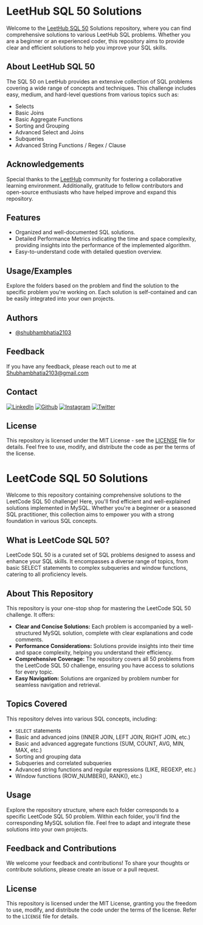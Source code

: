 # LeetHub SQL 50 Solutions

Welcome to the [LeetHub SQL 50](https://leetcode.com/studyplan/top-sql-50/) Solutions repository, where you can find comprehensive solutions to various LeetHub SQL problems. Whether you are a beginner or an experienced coder, this repository aims to provide clear and efficient solutions to help you improve your SQL skills.

## About LeetHub SQL 50

The SQL 50 on LeetHub provides an extensive collection of SQL problems covering a wide range of concepts and techniques. This challenge includes easy, medium, and hard-level questions from various topics such as:

- Selects
- Basic Joins
- Basic Aggregate Functions
- Sorting and Grouping
- Advanced Select and Joins
- Subqueries
- Advanced String Functions / Regex / Clause

## Acknowledgements

Special thanks to the [LeetHub](https://leetcode.com/problemset/database/) community for fostering a collaborative learning environment. Additionally, gratitude to fellow contributors and open-source enthusiasts who have helped improve and expand this repository.

## Features

- Organized and well-documented SQL solutions.
- Detailed Performance Metrics indicating the time and space complexity, providing insights into the performance of the implemented algorithm.
- Easy-to-understand code with detailed question overview.

## Usage/Examples

Explore the folders based on the problem and find the solution to the specific problem you're working on. Each solution is self-contained and can be easily integrated into your own projects.

## Authors

- [@shubhambhatia2103](https://www.linkedin.com/in/shubhambhatia2103/)

## Feedback

If you have any feedback, please reach out to me at Shubhambhatia2103@gmail.com

## Contact

[<img target="_blank" src="https://img.icons8.com/bubbles/100/000000/linkedin.png" title="LinkedIn">](https://www.linkedin.com/in/shubhambhatia2103/) [<img target="_blank" src="https://img.icons8.com/bubbles/100/000000/github.png" title="Github">](https://github.com/shubhambhatia2103) [<img target="_blank" src="https://img.icons8.com/bubbles/100/000000/instagram-new.png" title="Instagram">](https://instagram.com/6eingshubham) [<img target="_blank" src="https://img.icons8.com/bubbles/100/000000/twitter-squared.png" title="Twitter">](https://twitter.com/whoodattboyy)

## License

This repository is licensed under the MIT License - see the [LICENSE](https://github.com/shubhambhatia2103/leethub-sql50/blob/main/LICENSE) file for details. Feel free to use, modify, and distribute the code as per the terms of the license.





# LeetCode SQL 50 Solutions

Welcome to this repository containing comprehensive solutions to the LeetCode SQL 50 challenge! Here, you'll find efficient and well-explained solutions implemented in MySQL. Whether you're a beginner or a seasoned SQL practitioner, this collection aims to empower you with a strong foundation in various SQL concepts.

## What is LeetCode SQL 50?

LeetCode SQL 50 is a curated set of SQL problems designed to assess and enhance your SQL skills. It encompasses a diverse range of topics, from basic SELECT statements to complex subqueries and window functions, catering to all proficiency levels.

## About This Repository

This repository is your one-stop shop for mastering the LeetCode SQL 50 challenge. It offers:

* **Clear and Concise Solutions:** Each problem is accompanied by a well-structured MySQL solution, complete with clear explanations and code comments.
* **Performance Considerations:** Solutions provide insights into their time and space complexity, helping you understand their efficiency.
* **Comprehensive Coverage:** The repository covers all 50 problems from the LeetCode SQL 50 challenge, ensuring you have access to solutions for every topic.
* **Easy Navigation:** Solutions are organized by problem number for seamless navigation and retrieval.

## Topics Covered

This repository delves into various SQL concepts, including:

* `SELECT` statements
* Basic and advanced joins (INNER JOIN, LEFT JOIN, RIGHT JOIN, etc.)
* Basic and advanced aggregate functions (SUM, COUNT, AVG, MIN, MAX, etc.)
* Sorting and grouping data
* Subqueries and correlated subqueries
* Advanced string functions and regular expressions (LIKE, REGEXP, etc.)
* Window functions (ROW_NUMBER(), RANK(), etc.)

## Usage

Explore the repository structure, where each folder corresponds to a specific LeetCode SQL 50 problem. Within each folder, you'll find the corresponding MySQL solution file. Feel free to adapt and integrate these solutions into your own projects.

## Feedback and Contributions

We welcome your feedback and contributions! To share your thoughts or contribute solutions, please create an issue or a pull request.

## License

This repository is licensed under the MIT License, granting you the freedom to use, modify, and distribute the code under the terms of the license. Refer to the `LICENSE` file for details.

